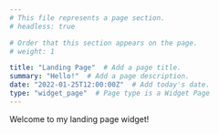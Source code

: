 ```yaml
---
# This file represents a page section.
# headless: true

# Order that this section appears on the page.
# weight: 1

title: "Landing Page"  # Add a page title.
summary: "Hello!"  # Add a page description.
date: "2022-01-25T12:00:00Z"  # Add today's date.
type: "widget_page"  # Page type is a Widget Page
---
```


Welcome to my landing page widget!  